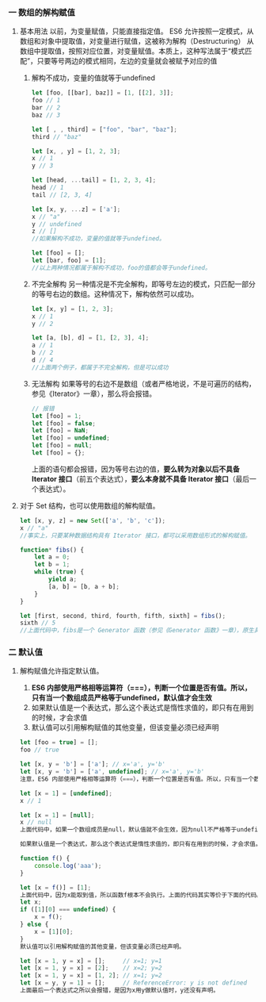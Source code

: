 ### 一 数组的解构赋值

1.  基本用法
    以前，为变量赋值，只能直接指定值。 
    ES6 允许按照一定模式，从数组和对象中提取值，对变量进行赋值，这被称为解构（Destructuring）
    从数组中提取值，按照对应位置，对变量赋值。本质上，这种写法属于“模式匹配”，只要等号两边的模式相同，左边的变量就会被赋予对应的值

    1.  解构不成功，变量的值就等于undefined
        ```js
        let [foo, [[bar], baz]] = [1, [[2], 3]];
        foo // 1
        bar // 2
        baz // 3

        let [ , , third] = ["foo", "bar", "baz"];
        third // "baz"

        let [x, , y] = [1, 2, 3];
        x // 1
        y // 3

        let [head, ...tail] = [1, 2, 3, 4];
        head // 1
        tail // [2, 3, 4]

        let [x, y, ...z] = ['a'];
        x // "a"
        y // undefined
        z // []
        //如果解构不成功，变量的值就等于undefined。

        let [foo] = [];
        let [bar, foo] = [1];
        //以上两种情况都属于解构不成功，foo的值都会等于undefined。
        ```
    2.  不完全解构
        另一种情况是不完全解构，即等号左边的模式，只匹配一部分的等号右边的数组。这种情况下，解构依然可以成功。
        ```js
        let [x, y] = [1, 2, 3];
        x // 1
        y // 2

        let [a, [b], d] = [1, [2, 3], 4];
        a // 1
        b // 2
        d // 4
        //上面两个例子，都属于不完全解构，但是可以成功
        ```
    3.  无法解构
        如果等号的右边不是数组（或者严格地说，不是可遍历的结构，参见《Iterator》一章），那么将会报错。
        ```js
        // 报错
        let [foo] = 1;
        let [foo] = false;
        let [foo] = NaN;
        let [foo] = undefined;
        let [foo] = null;
        let [foo] = {};
        ```
        上面的语句都会报错，因为等号右边的值，**要么转为对象以后不具备 Iterator 接口**（前五个表达式），**要么本身就不具备 Iterator 接口**（最后一个表达式）。
2. 对于 Set 结构，也可以使用数组的解构赋值。
    ```js
    let [x, y, z] = new Set(['a', 'b', 'c']);
    x // "a"
    //事实上，只要某种数据结构具有 Iterator 接口，都可以采用数组形式的解构赋值。

    function* fibs() {
        let a = 0;
        let b = 1;
        while (true) {
            yield a;
            [a, b] = [b, a + b];
        }
    }

    let [first, second, third, fourth, fifth, sixth] = fibs();
    sixth // 5
    //上面代码中，fibs是一个 Generator 函数（参见《Generator 函数》一章），原生具有 Iterator 接口。解构赋值会依次从这个接口获取值。
    ```
### 二 默认值

1. 解构赋值允许指定默认值。
    1. **ES6 内部使用严格相等运算符（===），判断一个位置是否有值。所以，只有当一个数组成员严格等于undefined，默认值才会生效**
    2. 如果默认值是一个表达式，那么这个表达式是惰性求值的，即只有在用到的时候，才会求值
    3. 默认值可以引用解构赋值的其他变量，但该变量必须已经声明
    
    ```js
    let [foo = true] = [];
    foo // true

    let [x, y = 'b'] = ['a']; // x='a', y='b'
    let [x, y = 'b'] = ['a', undefined]; // x='a', y='b'
    注意，ES6 内部使用严格相等运算符（===），判断一个位置是否有值。所以，只有当一个数组成员严格等于undefined，默认值才会生效。

    let [x = 1] = [undefined];
    x // 1

    let [x = 1] = [null];
    x // null
    上面代码中，如果一个数组成员是null，默认值就不会生效，因为null不严格等于undefined。

    如果默认值是一个表达式，那么这个表达式是惰性求值的，即只有在用到的时候，才会求值。

    function f() {
        console.log('aaa');
    }

    let [x = f()] = [1];
    上面代码中，因为x能取到值，所以函数f根本不会执行。上面的代码其实等价于下面的代码。
    let x;
    if ([1][0] === undefined) {
        x = f();
    } else {
        x = [1][0];
    }
    默认值可以引用解构赋值的其他变量，但该变量必须已经声明。

    let [x = 1, y = x] = [];     // x=1; y=1
    let [x = 1, y = x] = [2];    // x=2; y=2
    let [x = 1, y = x] = [1, 2]; // x=1; y=2
    let [x = y, y = 1] = [];     // ReferenceError: y is not defined
    上面最后一个表达式之所以会报错，是因为x用y做默认值时，y还没有声明。
    ```